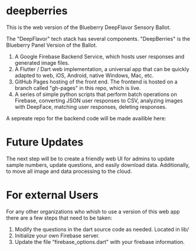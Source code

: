 # deepberries
This is the web version of the Blueberry DeepFlavor Sensory Ballot. 

The "DeepFlavor" tech stack has several components. "DeepBerries" is the Blueberry Panel Version of the Ballot.
1. A Google Firebase Backend Service, which hosts user responses and generated image files.
2. A Flutter / Dart web implementation, a universal app that can be quickly adapted to web, iOS, Android, native Windows, Mac, etc.
3. GitHub Pages hosting of the front end. The frontend is hosted on a branch called "gh-pages" in this repo, which is live.
4. A series of simple python scripts that perform batch operations on Firebase, converting JSON user responses to CSV, analyzing images with DeepFace, matching user responses, deleting responses. 

A sepreate repo for the backend code will be made availible here: 

# Future Updates
The next step will be to create a friendly web UI for admins to update sample numbers, update questions, and easily download data. Additionally, to move all image and data processing to the cloud. 

# For external Users
For any other organizations who whish to use a version of this web app there are a few steps that need to be taken:
1. Modify the questions in the dart source code as needed. Located in lib/
2. Initialize your own Firebase server.
3. Update the file "firebase_options.dart" with your firebase information.





